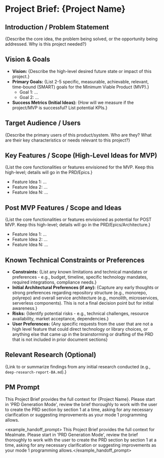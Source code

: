 # Project Brief: {Project Name}

## Introduction / Problem Statement

{Describe the core idea, the problem being solved, or the opportunity being addressed. Why is this
project needed?}

## Vision & Goals

- **Vision:** {Describe the high-level desired future state or impact of this project.}
- **Primary Goals:** {List 2-5 specific, measurable, achievable, relevant, time-bound (SMART) goals
  for the Minimum Viable Product (MVP).}
  - Goal 1: ...
  - Goal 2: ...
- **Success Metrics (Initial Ideas):** {How will we measure if the project/MVP is successful? List
  potential KPIs.}

## Target Audience / Users

{Describe the primary users of this product/system. Who are they? What are their key characteristics
or needs relevant to this project?}

## Key Features / Scope (High-Level Ideas for MVP)

{List the core functionalities or features envisioned for the MVP. Keep this high-level; details
will go in the PRD/Epics.}

- Feature Idea 1: ...
- Feature Idea 2: ...
- Feature Idea N: ...

## Post MVP Features / Scope and Ideas

{List the core functionalities or features envisioned as potential for POST MVP. Keep this
high-level; details will go in the PRD/Epics/Architecture.}

- Feature Idea 1: ...
- Feature Idea 2: ...
- Feature Idea N: ...

## Known Technical Constraints or Preferences

- **Constraints:** {List any known limitations and technical mandates or preferences - e.g., budget,
  timeline, specific technology mandates, required integrations, compliance needs.}
- **Initial Architectural Preferences (if any):** {Capture any early thoughts or strong preferences
  regarding repository structure (e.g., monorepo, polyrepo) and overall service architecture (e.g.,
  monolith, microservices, serverless components). This is not a final decision point but for
  initial awareness.}
- **Risks:** {Identify potential risks - e.g., technical challenges, resource availability, market
  acceptance, dependencies.}
- **User Preferences:** {Any specific requests from the user that are not a high level feature that
  could direct technology or library choices, or anything else that came up in the brainstorming or
  drafting of the PRD that is not included in prior document sections}

## Relevant Research (Optional)

{Link to or summarize findings from any initial research conducted (e.g.,
`deep-research-report-BA.md`).}

## PM Prompt

This Project Brief provides the full context for {Project Name}. Please start in 'PRD Generation
Mode', review the brief thoroughly to work with the user to create the PRD section by section 1 at a
time, asking for any necessary clarification or suggesting improvements as your mode 1 programming
allows.

<example_handoff_prompt> This Project Brief provides the full context for Mealmate. Please start in
'PRD Generation Mode', review the brief thoroughly to work with the user to create the PRD section
by section 1 at a time, asking for any necessary clarification or suggesting improvements as your
mode 1 programming allows.</example_handoff_prompt>
